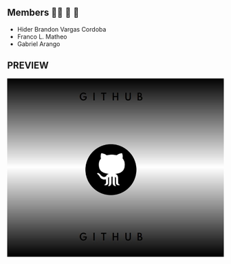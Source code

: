 
## Members 🧑‍🦱 🤺 🤾
* Hider Brandon Vargas Cordoba
* Franco L. Matheo
* Gabriel Arango

## PREVIEW
![preview](imgs/preview.jpeg)
